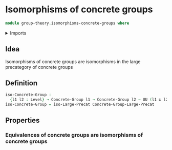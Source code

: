 # Isomorphisms of concrete groups

```agda
module group-theory.isomorphisms-concrete-groups where
```

<details><summary>Imports</summary>

```agda
open import group-theory.concrete-groups
open import group-theory.precategory-of-concrete-groups
open import foundation.universe-levels
open import category-theory.isomorphisms-large-precategories
```

</details>

## Idea

Isomorphisms of concrete groups are isomorphisms in the large precategory of concrete groups

## Definition

```agda
iso-Concrete-Group :
  {l1 l2 : Level} → Concrete-Group l1 → Concrete-Group l2 → UU (l1 ⊔ l2)
iso-Concrete-Group = iso-Large-Precat Concrete-Group-Large-Precat
```

## Properties

### Equivalences of concrete groups are isomorphisms of concrete groups

```agda

```
